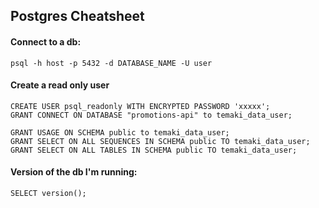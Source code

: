 ## Postgres Cheatsheet


#### Connect to a db: 
```
psql -h host -p 5432 -d DATABASE_NAME -U user  
```
#### Create a read only user
```
CREATE USER psql_readonly WITH ENCRYPTED PASSWORD 'xxxxx';
GRANT CONNECT ON DATABASE "promotions-api" to temaki_data_user;

GRANT USAGE ON SCHEMA public to temaki_data_user;
GRANT SELECT ON ALL SEQUENCES IN SCHEMA public TO temaki_data_user;
GRANT SELECT ON ALL TABLES IN SCHEMA public TO temaki_data_user;
```
#### Version of the db I'm running: 
```
SELECT version();
```

